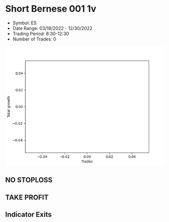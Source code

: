 # Short Bernese 001 1v 
- Symbol: ES
- Date Range: 03/18/2022 - 12/30/2022
- Trading Period: 8:30-12:30
- Number of Trades: 0

![Plot](ShortBernese0011vES.png)
## NO STOPLOSS














## TAKE PROFIT











## Indicator Exits

